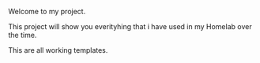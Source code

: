 Welcome to my project. 

This project will show you everityhing that i have used in my Homelab over the time. 

This are all working templates.

